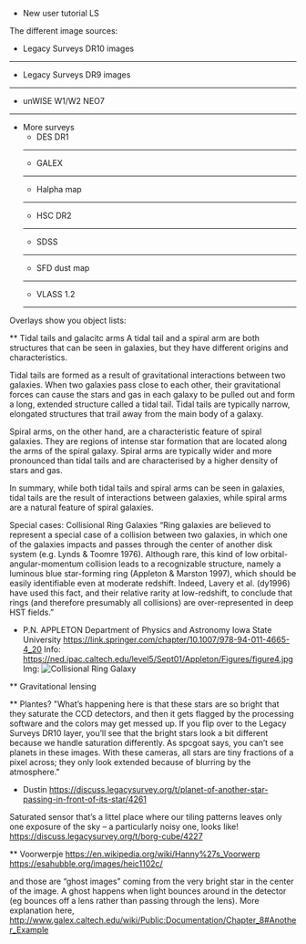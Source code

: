 * New user tutorial LS

The different image sources:
- Legacy Surveys DR10 images
** **
- Legacy Surveys DR9 images
** **
- unWISE W1/W2 NEO7
** **
- More surveys
	- DES DR1
	** **
	- GALEX
	** **
	- Halpha map
	** **
	- HSC DR2
	** **
	- SDSS
	** **
	- SFD dust map
	** **
	- VLASS 1.2
	** **
Overlays show you object lists:

** Tidal tails and galacitc arms 
A tidal tail and a spiral arm are both structures that can be seen in galaxies, but they have different origins and characteristics.

Tidal tails are formed as a result of gravitational interactions between two galaxies. 
When two galaxies pass close to each other, their gravitational forces can cause the stars and gas in each galaxy to be pulled out and form a long, extended structure called a tidal tail. 
Tidal tails are typically narrow, elongated structures that trail away from the main body of a galaxy.

Spiral arms, on the other hand, are a characteristic feature of spiral galaxies. 
They are regions of intense star formation that are located along the arms of the spiral galaxy. 
Spiral arms are typically wider and more pronounced than tidal tails and are characterised by a higher density of stars and gas.

In summary, while both tidal tails and spiral arms can be seen in galaxies, tidal tails are the result of interactions between galaxies, while spiral arms are a natural feature of spiral galaxies.

Special cases:
Collisional Ring Galaxies
“Ring galaxies are believed to represent a special case of a collision between two galaxies, in which one of the galaxies impacts and passes through the center of another disk system (e.g. Lynds & Toomre 1976). 
Although rare, this kind of low orbital-angular-momentum collision leads to a recognizable structure, namely a luminous blue star-forming ring (Appleton & Marston 1997), which should be easily identifiable even at moderate redshift. Indeed, Lavery et al. (dy1996) have used this fact, and their relative rarity at low-redshift, to conclude that rings (and therefore presumably all collisions) are over-represented in deep HST fields.” 
- P.N. APPLETON Department of Physics and Astronomy Iowa State University
https://link.springer.com/chapter/10.1007/978-94-011-4665-4_20 
Info:
https://ned.ipac.caltech.edu/level5/Sept01/Appleton/Figures/figure4.jpg 
Img:
![Collisional Ring Galaxy](/assets/images/.png)

** Gravitational lensing 

** Plantes?
"What’s happening here is that these stars are so bright that they saturate the CCD detectors, and then it gets flagged by the processing software and the colors may get messed up. If you flip over to the Legacy Surveys DR10 layer, you’ll see that the bright stars look a bit different because we handle saturation differently.
As spcgoat says, you can’t see planets in these images. With these cameras, all stars are tiny fractions of a pixel across; they only look extended because of blurring by the atmosphere."
- Dustin 
https://discuss.legacysurvey.org/t/planet-of-another-star-passing-in-front-of-its-star/4261 

Saturated sensor
that’s a littel place where our tiling patterns leaves only one exposure of the sky – a particularly noisy one, looks like!
https://discuss.legacysurvey.org/t/borg-cube/4227

** Voorwerpje
https://en.wikipedia.org/wiki/Hanny%27s_Voorwerp
https://esahubble.org/images/heic1102c/


and those are “ghost images” coming from the very bright star in the center of the image. A ghost happens when light bounces around in the detector (eg bounces off a lens rather than passing through the lens). More explanation here,
http://www.galex.caltech.edu/wiki/Public:Documentation/Chapter_8#Another_Example

